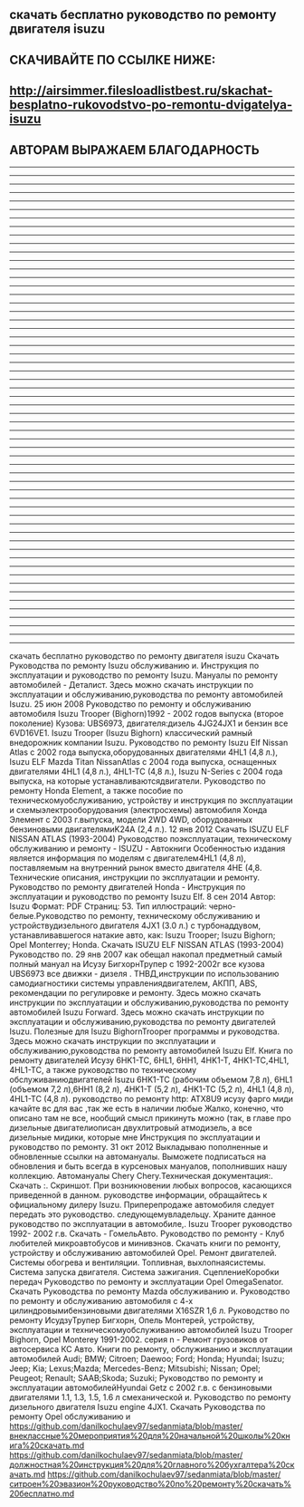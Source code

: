 скачать бесплатно руководство по ремонту двигателя isuzu
--------------------------------------------------
СКАЧИВАЙТЕ ПО ССЫЛКЕ НИЖЕ:
--------------------------------------------------
http://airsimmer.filesloadlistbest.ru/skachat-besplatno-rukovodstvo-po-remontu-dvigatelya-isuzu
--------------------------------------------------
АВТОРАМ ВЫРАЖАЕМ БЛАГОДАРНОСТЬ
--------------------------------------------------
--------------------------------------------------
--------------------------------------------------
--------------------------------------------------
--------------------------------------------------
--------------------------------------------------
--------------------------------------------------
--------------------------------------------------
--------------------------------------------------
--------------------------------------------------
--------------------------------------------------
--------------------------------------------------
--------------------------------------------------
--------------------------------------------------
--------------------------------------------------
--------------------------------------------------
--------------------------------------------------
--------------------------------------------------
--------------------------------------------------
--------------------------------------------------
--------------------------------------------------
--------------------------------------------------
--------------------------------------------------
--------------------------------------------------
--------------------------------------------------
--------------------------------------------------
--------------------------------------------------
--------------------------------------------------
--------------------------------------------------
--------------------------------------------------
--------------------------------------------------
--------------------------------------------------
--------------------------------------------------
--------------------------------------------------
--------------------------------------------------
--------------------------------------------------
--------------------------------------------------
--------------------------------------------------
--------------------------------------------------
--------------------------------------------------
--------------------------------------------------
--------------------------------------------------
--------------------------------------------------
--------------------------------------------------
--------------------------------------------------
--------------------------------------------------
--------------------------------------------------
--------------------------------------------------
--------------------------------------------------
--------------------------------------------------
--------------------------------------------------
--------------------------------------------------
--------------------------------------------------
--------------------------------------------------
--------------------------------------------------
--------------------------------------------------
--------------------------------------------------
--------------------------------------------------
скачать бесплатно руководство по ремонту двигателя isuzu Скачать Руководства по ремонту Isuzu обслуживанию и. Инструкция по эксплуатации и руководство по ремонту Isuzu. Мануалы по ремонту автомобилей - Деталист. Здесь можно скачать инструкции по эксплуатации и обслуживанию,руководства по ремонту автомобилей Isuzu. 25 июн 2008  Руководство по ремонту и обслуживанию автомобиля Isuzu Trooper (Bighorn)1992 - 2002 годов выпуска (второе поколение) Кузова: UBS6973, двигателя:дизель 4JG24JX1 и бензин все 6VD16VE1. Isuzu Trooper (Isuzu Bighorn) классический рамный внедорожник компании Isuzu. Руководство по ремонту Isuzu Elf  Nissan Atlas с 2002 года выпуска,оборудованных двигателями 4HL1 (4,8 л.), Isuzu ELF  Mazda Titan  NissanAtlas с 2004 года выпуска, оснащенных двигателями 4HL1 (4,8 л.), 4HL1-TC (4,8 л.), Isuzu N-Series с 2004 года выпуска, на которые устанавливаютсядвигатели. Руководство по ремонту Honda Element, а также пособие по техническомуобслуживанию, устройству и инструкция по эксплуатации и схемыэлектрооборудования (электросхемы) автомобиля Хонда Элемент с 2003 г.выпуска, модели 2WD  4WD, оборудованных бензиновыми двигателямиK24A (2,4 л.). 12 янв 2012  Скачать ISUZU ELF  NISSAN ATLAS (1993-2004) Руководство поэксплуатации, техническому обслуживанию и ремонту - ISUZU - Автокниги Особенностью издания является информация по моделям с двигателем4HL1 (4,8 л), поставляемым на внутренний рынок вместо двигателя 4HE (4,8. Технические описания, инструкции по эксплуатации и ремонту. Руководство по ремонту двигателей Honda -
Инструкция по эксплуатации и руководство по ремонту Isuzu Elf. 8 сен 2014  Автор: Isuzu Формат: PDF Страниц: 53. Тип иллюстраций: черно-белые.Руководство по ремонту, техническому обслуживанию и устройствудизельного двигателя 4JX1 (3.0 л.) с турбонаддувом, устанавливавшегося натакие авто, как: Isuzu Trooper; Isuzu Bighorn; Opel Monterrey; Honda. Скачать ISUZU ELF  NISSAN ATLAS (1993-2004) Руководство по. 29 янв 2007  как обещал накопал предметный самый полный мануал на Исузу БигхорнТрупер с 1992-2002г все кузова UBS6973 все движки - дизеля . ТНВД,инструкции по использованию самодиагностики системы управлениядвигателем, АКПП, ABS, рекомендации по регулировке и ремонту. Здесь можно скачать инструкции по эксплуатации и обслуживанию,руководства по ремонту автомобилей Isuzu Forward. Здесь можно скачать инструкции по эксплуатации и обслуживанию,руководства по ремонту двигателей Isuzu. Полезные для Isuzu BighornTrooper программы и руководства. Здесь можно скачать инструкции по эксплуатации и обслуживанию,руководства по ремонту автомобилей Isuzu Elf. Книга по ремонту двигателей Исузу 6HK1-TC, 6НL1, 6НН1, 4HK1-T, 4HK1-TC,4HL1, 4HL1-TC, а также руководство по техническому обслуживаниюдвигателей Isuzu 6HK1-TC (рабочим объемом 7,8 л), 6HL1 (объемом 7,2 л),6HH1 (8,2 л), 4HK1-T (5,2 л), 4HK1-TC (5,2 л), 4HL1 (4,8 л), 4HL1-TC (4,8 л). руководство по ремонту http: ATX8U9 исузу фарго миди качайте вс для вас ,так же есть в наличии любые  Жалко, конечно, что описано там не все, нообщий смысл прикинуть можно (так, в главе про дизельные двигателиописан двухлитровый атмодизель, а все дизельные мидики, которые мне
Инструкция по эксплуатации и руководство по ремонту. 31 окт 2012  Выкладываю пополненные и обновленные ссылки на автомануалы. Выможете подписаться на обновления  и быть всегда в курсеновых мануалов, пополнивших нашу коллекцию. Автомануалы Chery Chery.Техническая документация:. Скачать :. Cкриншот. При возникновении любых вопросов, касающихся приведенной в данном. руководстве информации, обращайтесь к официальному дилеру Isuzu. Приперепродаже автомобиля следует передать это руководство.  следующемувладельцу. Храните данное руководство по эксплуатации в автомобиле,. Isuzu Trooper руководство 1992- 2002 г.в.  Скачать - ГомельАвто. Руководство по ремонту - Клуб любителей микроавтобусов и минивэнов. Скачать книги по ремонту, устройству и обслуживанию автомобилей Opel. Ремонт двигателей. Системы обогрева и вентиляции. Топливная, выхлопнаясистемы. Система запуска двигателя. Система зажигания. СцеплениеКоробки передач  Руководство по ремонту и эксплуатации Opel OmegaSenator. Скачать Руководства по ремонту Mazda обслуживанию и. Руководство по ремонту и обслуживанию автомобиля с 4-х цилиндровымибензиновыми двигателями X16SZR 1,6 л.  Руководство по ремонту ИсудзуТрупер  Бигхорн, Опель Монтерей, устройству, эксплуатации и техническомуобслуживанию автомобилей Isuzu Trooper  Bighorn, Opel Monterey 1991-2002. серия n - Ремонт грузовиков от автосервиса КС Авто. Книги по ремонту, обслуживанию и эксплуатации автомобилей
Audi; BMW; Citroen; Daewoo; Ford; Honda; Hyundai; Isuzu; Jeep; Kia; Lexus;Mazda; Mercedes-Benz; Mitsubishi; Nissan; Opel; Peugeot; Renault; SAAB;Skoda; Suzuki;  Руководство по ремонту и эксплуатации автомобилейHyundai Getz с 2002 г.в. с бензиновыми двигателями 1.1, 1.3, 1.5, 1.6 л смеханической и. Руководство по ремонту дизельного двигателя Isuzu engine 4JX1. Скачать Руководства по ремонту Opel обслуживанию и
https://github.com/danilkochulaev97/sedanmiata/blob/master/внеклассные%20мероприятия%20для%20начальной%20школы%20книга%20скачать.md
https://github.com/danilkochulaev97/sedanmiata/blob/master/должностная%20инструкция%20для%20главного%20бухгалтера%20скачать.md
https://github.com/danilkochulaev97/sedanmiata/blob/master/ситроен%20эвазион%20руководство%20по%20ремонту%20скачать%20бесплатно.md